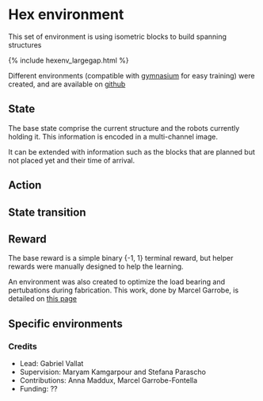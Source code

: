 # Hex environment
This set of environment is using isometric blocks to build spanning structures

{% include hexenv_largegap.html %}

Different environments (compatible with [gymnasium](https://gymnasium.farama.org/) for easy training) were created, and are available on [github](https://github.com/sycamore-lab-EPFL/StaticSimulatorEnvs/tree/master)

## State
The base state comprise the current structure and the robots currently holding it. This information is encoded in a multi-channel image. 
<insert image>

It can be extended with information such as the blocks that are planned but not placed yet and their time of arrival.
## Action

## State transition

## Reward
The base reward is a simple binary {-1, 1} terminal reward, but helper rewards were manually designed to help the learning. 

An environment was also created to optimize the load bearing and pertubations during fabrication. This work, done by Marcel Garrobe, is detailed on [this page]()

## Specific environments


### Credits
* Lead: Gabriel Vallat
* Supervision: Maryam Kamgarpour and Stefana Parascho
* Contributions: Anna Maddux, Marcel Garrobe-Fontella
* Funding: ??
